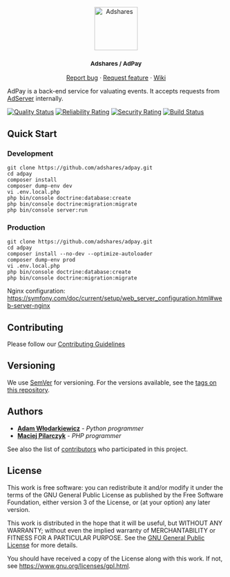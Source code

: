 <p style="text-align: center">
    <a href="https://adshares.net/" title="Adshares sp. z o.o." target="_blank">
        <img src="https://adshares.net/logos/ads.svg" alt="Adshares" width="100" height="100">
    </a>
</p>
<h3 style="text-align: center"><small>Adshares / AdPay</small></h3>
<p style="text-align: center">
    <a href="https://github.com/adshares/adpay/issues/new?template=bug_report.md&labels=Bug">Report bug</a>
    ·
    <a href="https://github.com/adshares/adpay/issues/new?template=feature_request.md&labels=New%20Feature">Request feature</a>
    ·
    <a href="https://github.com/adshares/adpay/wiki">Wiki</a>
</p>


AdPay is a back-end service for valuating events.
It accepts requests from [AdServer](https://github.com/adshares/adserver) internally.

[![Quality Status](https://sonarcloud.io/api/project_badges/measure?project=adshares-adpay&metric=alert_status)](https://sonarcloud.io/dashboard?id=adshares-adpay)
[![Reliability Rating](https://sonarcloud.io/api/project_badges/measure?project=adshares-adpay&metric=reliability_rating)](https://sonarcloud.io/dashboard?id=adshares-adpay)
[![Security Rating](https://sonarcloud.io/api/project_badges/measure?project=adshares-adpay&metric=security_rating)](https://sonarcloud.io/dashboard?id=adshares-adpay)
[![Build Status](https://travis-ci.org/adshares/adpay.svg?branch=master)](https://travis-ci.org/adshares/adpay)


## Quick Start

### Development

```
git clone https://github.com/adshares/adpay.git
cd adpay
composer install
composer dump-env dev
vi .env.local.php
php bin/console doctrine:database:create
php bin/console doctrine:migration:migrate
php bin/console server:run
```

### Production

```
git clone https://github.com/adshares/adpay.git
cd adpay
composer install --no-dev --optimize-autoloader
composer dump-env prod
vi .env.local.php
php bin/console doctrine:database:create
php bin/console doctrine:migration:migrate
```

Nginx configuration:
<https://symfony.com/doc/current/setup/web_server_configuration.html#web-server-nginx>

## Contributing

Please follow our [Contributing Guidelines](docs/CONTRIBUTING.md)

## Versioning

We use [SemVer](http://semver.org/) for versioning.
For the versions available, see the [tags on this repository](https://github.com/adshares/adpay/tags).

## Authors

* **[Adam Włodarkiewicz](https://github.com/m-pilarczyk)** - _Python programmer_
* **[Maciej Pilarczyk](https://github.com/m-pilarczyk)** - _PHP programmer_

See also the list of [contributors](https://github.com/adshares/adpay/contributors) who participated in this project.


## License

This work is free software: you can redistribute it and/or modify
it under the terms of the GNU General Public License as published by
the Free Software Foundation, either version 3 of the License, or
(at your option) any later version.

This work is distributed in the hope that it will be useful,
but WITHOUT ANY WARRANTY; without even the implied warranty of
MERCHANTABILITY or FITNESS FOR A PARTICULAR PURPOSE. See the
[GNU General Public License](LICENSE) for more details.

You should have received a copy of the License along with this work.
If not, see <https://www.gnu.org/licenses/gpl.html>.
